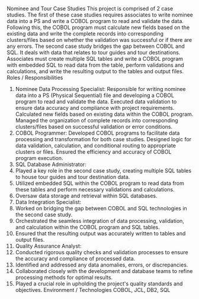 Nominee and Tour Case Studies
This project is comprised of 2 case studies. The first of these case studies requires associates to write nominee data into a PS and write a
COBOL program to read and validate the data. Following this, the COBOL program must calculate new fields based on the existing data
and write the complete records into corresponding clusters/files based on whether the validation was successful or if there are any errors.
The second case study bridges the gap between COBOL and SQL. It deals with data that relates to tour guides and tour
destinations. Associates must create multiple SQL tables and write a COBOL program with embedded SQL to read data from the table,
perform validations and calculations, and write the resulting output to the tables and output files.
Roles / Responsibilities
1. Nominee Data Processing Specialist:
Responsible for writing nominee data into a PS (Physical Sequential) file and developing a COBOL
program to read and validate the data.
Executed data validation to ensure data accuracy and compliance with project requirements.
Calculated new fields based on existing data within the COBOL program.
Managed the organization of complete records into corresponding clusters/files based on successful
validation or error conditions.
2. COBOL Programmer:
Developed COBOL programs to facilitate data processing and transformation for both case studies.
Designed logic for data validation, calculation, and conditional routing to appropriate clusters or files.
Ensured the efficiency and accuracy of COBOL program execution.
1. SQL Database Administrator:
1. Played a key role in the second case study, creating multiple SQL tables to house tour guides and
tour destination data.
2. Utilized embedded SQL within the COBOL program to read data from these tables and perform
necessary validations and calculations.
3. Oversaw data storage and retrieval within SQL databases.
2. Data Integration Specialist:
1. Worked on bridging the gap between COBOL and SQL technologies in the second case study.
2. Orchestrated the seamless integration of data processing, validation, and calculation within the
COBOL program and SQL tables.
3. Ensured that the resulting output was accurately written to tables and output files.
3. Quality Assurance Analyst:
1. Conducted rigorous quality checks and validation processes to ensure the accuracy and compliance
of processed data.
2. Identified and addressed any data anomalies, errors, or discrepancies.
3. Collaborated closely with the development and database teams to refine processing methods for
optimal results.
4. Played a crucial role in upholding the project's quality standards and objectives.
Environment / Technologies
COBOL, JCL, DB2, SQL